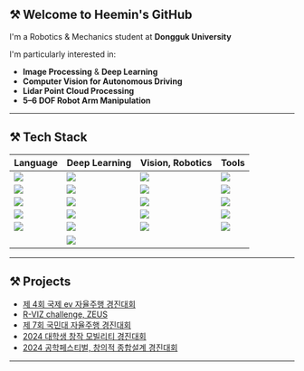 ## ⚒ Welcome to Heemin's GitHub

I'm a Robotics & Mechanics student at **Dongguk University**

I'm particularly interested in:

- **Image Processing** & **Deep Learning**
- **Computer Vision for Autonomous Driving**
- **Lidar Point Cloud Processing**
- **5–6 DOF Robot Arm Manipulation**

---

## ⚒ Tech Stack

| Language | Deep Learning | Vision, Robotics | Tools |
|----------|---------------|------------------|-------|
| <img src="https://img.shields.io/badge/C-%2300599C.svg?&style=for-the-badge&logo=c&logoColor=white"> | <img src="https://img.shields.io/badge/PyTorch-%23EE4C2C.svg?&style=for-the-badge&logo=pytorch&logoColor=white"> | <img src="https://img.shields.io/badge/OpenCV-%235C3EE8.svg?&style=for-the-badge&logo=opencv&logoColor=white"> | <img src="https://img.shields.io/badge/Jupyter-%23F37626.svg?&style=for-the-badge&logo=jupyter&logoColor=white"> |
| <img src="https://img.shields.io/badge/C++-%2300599C.svg?&style=for-the-badge&logo=c%2B%2B&logoColor=white"> | <img src="https://img.shields.io/badge/TensorFlow-%23FF6F00.svg?&style=for-the-badge&logo=tensorflow&logoColor=white"> | <img src="https://img.shields.io/badge/ROS-%2322314E.svg?&style=for-the-badge&logo=ros&logoColor=white"> | <img src="https://img.shields.io/badge/VScode-%23007ACC.svg?&style=for-the-badge&logo=visual-studio-code&logoColor=white"> |
| <img src="https://img.shields.io/badge/MATLAB-%23e16737.svg?&style=for-the-badge&logo=mathworks&logoColor=white"> | <img src="https://img.shields.io/badge/Keras-%23D00000.svg?&style=for-the-badge&logo=keras&logoColor=white"> | <img src="https://img.shields.io/badge/ROS2-%230071C5.svg?&style=for-the-badge&logo=ros&logoColor=white"> | <img src="https://img.shields.io/badge/Git-%23F05033.svg?&style=for-the-badge&logo=git&logoColor=white"> |
| <img src="https://img.shields.io/badge/Python-%233776AB.svg?&style=for-the-badge&logo=python&logoColor=white"> | <img src="https://img.shields.io/badge/NumPy-%23013243.svg?&style=for-the-badge&logo=numpy&logoColor=white"> | <img src="https://img.shields.io/badge/Gazebo-%230098D6.svg?&style=for-the-badge&logo=gazebo&logoColor=white"> | <img src="https://img.shields.io/badge/GitHub-%23181717.svg?&style=for-the-badge&logo=github&logoColor=white"> |
| <img src="https://img.shields.io/badge/Bash-%234EAA25.svg?&style=for-the-badge&logo=gnubash&logoColor=white"> | <img src="https://img.shields.io/badge/Pandas-%23150458.svg?&style=for-the-badge&logo=pandas&logoColor=white"> | <img src="https://img.shields.io/badge/rviz-%23000000.svg?&style=for-the-badge&logo=rviz&logoColor=white"> | <img src="https://img.shields.io/badge/Ubuntu-%23E95420.svg?&style=for-the-badge&logo=ubuntu&logoColor=white"> |
|   | <img src="https://img.shields.io/badge/Matplotlib-%23ffffff.svg?&style=for-the-badge&logo=matplotlib&logoColor=black"> |   



---

## ⚒ Projects

- [제 4회 국제 ev 자율주행 경진대회](https://www.irobotnews.com/news/articleView.html?idxno=41184)
- [R-VIZ challenge, ZEUS](https://www.globalzeus.com/kr/sub/ir/mediaView.asp?bid=2&b_idx=269&page=1)
- [제 7회 국민대 자율주행 경진대회](https://www.youtube.com/watch?v=UsoK1yYS4So)
- [2024 대학생 창작 모빌리티 경진대회](https://www.youtube.com/watch?v=dPtdy3fO3pk&t=16236s)
- [2024 공학페스티벌, 창의적 종합설계 경진대회](https://www.asiatoday.co.kr/kn/view.php?key=20241128010014388)
  
---

<!--
**ohheemin/ohheemin** is a ✨ _special_ ✨ repository because its `README.md` (this file) appears on your GitHub profile.
-->





